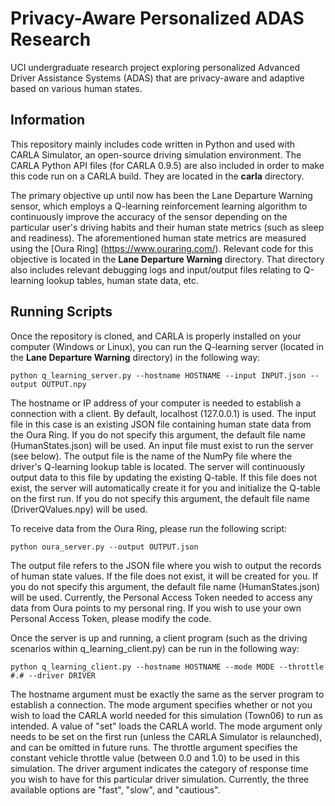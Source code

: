 # **Privacy-Aware Personalized ADAS Research**
UCI undergraduate research project exploring personalized Advanced Driver Assistance Systems (ADAS) that are privacy-aware and adaptive based on various human states. <br/>

## Information

This repository mainly includes code written in Python and used with CARLA Simulator, an open-source driving simulation environment. The CARLA Python API files (for CARLA 0.9.5) are also included in order to make this code run on a CARLA build. They are located in the **carla** directory.

The primary objective up until now has been the Lane Departure Warning sensor, which employs a Q-learning reinforcement learning algorithm to continuously improve the accuracy of the sensor depending on the particular user's driving habits and their human state metrics (such as sleep and readiness). The aforementioned human state metrics are measured using the [Oura Ring] (https://www.ouraring.com/). Relevant code for this objective is located in the **Lane Departure Warning** directory. That directory also includes relevant debugging logs and input/output files relating to Q-learning lookup tables, human state data, etc.

## Running Scripts

Once the repository is cloned, and CARLA is properly installed on your computer (Windows or Linux), you can run the Q-learning server (located in the **Lane Departure Warning** directory) in the following way:

    python q_learning_server.py --hostname HOSTNAME --input INPUT.json --output OUTPUT.npy

The hostname or IP address of your computer is needed to establish a connection with a client. By default, localhost (127.0.0.1) is used. The input file in this case is an existing JSON file containing human state data from the Oura Ring. If you do not specify this argument, the default file name (HumanStates.json) will be used. An input file must exist to run the server (see below). The output file is the name of the NumPy file where the driver's Q-learning lookup table is located. The server will continuously output data to this file by updating the existing Q-table. If this file does not exist, the server will automatically create it for you and initialize the Q-table on the first run. If you do not specify this argument, the default file name (DriverQValues.npy) will be used.

To receive data from the Oura Ring, please run the following script:

    python oura_server.py --output OUTPUT.json

The output file refers to the JSON file where you wish to output the records of human state values. If the file does not exist, it will be created for you. If you do not specify this argument, the default file name (HumanStates.json) will be used. Currently, the Personal Access Token needed to access any data from Oura points to my personal ring. If you wish to use your own Personal Access Token, please modify the code.

Once the server is up and running, a client program (such as the driving scenarios within q_learning_client.py) can be run in the following way:

    python q_learning_client.py --hostname HOSTNAME --mode MODE --throttle #.# --driver DRIVER

The hostname argument must be exactly the same as the server program to establish a connection. The mode argument specifies whether or not you wish to load the CARLA world needed for this simulation (Town06) to run as intended. A value of "set" loads the CARLA world. The mode argument only needs to be set on the first run (unless the CARLA Simulator is relaunched), and can be omitted in future runs. The throttle argument specifies the constant vehicle throttle value (between 0.0 and 1.0) to be used in this simulation. The driver argument indicates the category of response time you wish to have for this particular driver simulation. Currently, the three available options are "fast", "slow", and "cautious".

